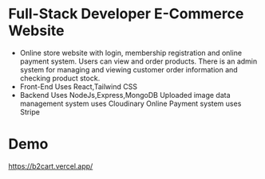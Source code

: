 # Full-Stack Developer E-Commerce Website
- Online store website with login, membership registration and online payment system. Users can view and order products. There is an admin system for managing and viewing customer order information and checking product stock.
- Front-End Uses React,Tailwind CSS
- Backend Uses NodeJs,Express,MongoDB Uploaded image data management system uses Cloudinary Online Payment system uses Stripe
# Demo
https://b2cart.vercel.app/

